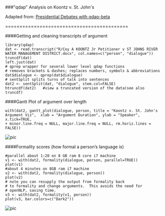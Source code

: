 ###"qdap" Analysis on Koontz v. St. John's

Adapted from: [Presidential Debates with qdap-beta](http://trinkerrstuff.wordpress.com/2012/10/04/presidential-debates-with-qdap-beta/)

===========================================

####Getting and cleaning transcripts of argument

```{r}
library(qdap)
dat <- read.transcript("R/Coy A KOONTZ Jr Petitioner v ST JOHNS RIVER WATER MANAGEMENT DISTRICT.docx", col.names=c("person", "dialogue"))
truncdf(dat)
left.just(dat)
# qprep wrapper for several lower level qdap functions
# removes brackets & dashes; replaces numbers, symbols & abbreviations
dat$dialogue <- qprep(dat$dialogue)  
# sentSplit splits turns of talk into sentences
dat2 <- sentSplit(dat, "dialogue", stem.col=FALSE)  
htruncdf(dat2)   #view a truncated version of the data(see also truncdf)
```

####Gantt Plot of argument over length

```{r}
with(dat2, gantt_plot(dialogue, person, title = "Koontz v. St. John's Argument Viz",  xlab = "Argument Duration", ylab = "Speaker", x.tick=TRUE,
+ minor.line.freq = NULL, major.line.freq = NULL, rm.horiz.lines = FALSE))
```

![pic](http://patellis.files.wordpress.com/2014/04/rplot6.png)

####Formality scores (how formal a person’s language is)

```{r}
#parallel about 1:20 on 8 GB ram 8 core i7 machine
v1 <- with(dat2, formality(dialogue, person, parallel=TRUE))
plot(v1)
#about 4 minutes on 8GB ram i7 machine
v2 <- with(dat2, formality(dialogue, person)) 
plot(v2)
# note you can resupply the output from formality back
# to formality and change arguments.  This avoids the need for
# openNLP, saving time.
v3 <- with(dat2, formality(v1, person))
plot(v3, bar.colors=c("Dark2"))
```

![pic](http://patellis.files.wordpress.com/2014/04/rplot013.png)


